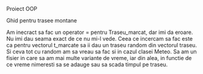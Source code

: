 Proiect OOP

Ghid pentru trasee montane

Am inecract sa fac un operator = pentru Traseu_marcat, dar imi da eroare. Nu imi dau seama exact de ce nu mi-l vede.
Ceea ce incercam sa fac este ca pentru vectorul t_marcate sa ii dau un traseu random din vectorul traseu.
Si ceva tot cu random am sa vreau sa fac si in cazul clasei Meteo. Sa am un fisier in care sa am mai multe variante de vreme,
iar din alea, in functie de ce vreme nimeresti sa se adauge sau sa scada timpul pe traseu.